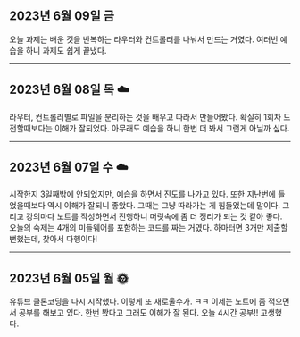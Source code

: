 <h2>2023년 6월 09일 금 </h2>
오늘 과제는 배운 것을 반복하는 라우터와 컨트롤러를 나눠서 만드는 거였다.
여러번 예습을 하니 과제도 쉽게 끝냈다.

<hr>
<h2>2023년 6월 08일 목 ☁️</h2>
라우터, 컨트롤러별로 파일을 분리하는 것을 배우고 따라서 만들어봤다. 확실히 1회차 도전할때보다는 이해가 잘되었다. 아무래도 예습을 하니 한번 더 봐서 그런게 아닐까 싶다.

<hr>
<h2>2023년 6월 07일 수 ☁️</h2>
시작한지 3일째밖에 안되었지만, 예습을 하면서 진도를 나가고 있다. 또한 지난번에 들었을때보다 역시 이해가 잘되니 좋았다. 그때는 그냥 따라가는 게 힘들었는데 말이다. 
그리고  강의마다 노트를 작성하면서 진행하니 머릿속에 좀 더 정리가 되는 것 같아 좋다. 
오늘의 숙제는 4개의 미들웨어를 포함하는 코드를 짜는 거였다. 하마터면 3개만 제출할 뻔했는데, 찾아서 다행이다!

<hr>
<h2>2023년 6월 05일 월 🌞</h2>
유튜브 클론코딩을 다시 시작했다. 
이렇게 또 새로울수가. ㅋㅋ 이제는 노트에 좀 적으면서 공부를 해보고 있다. 한번 봤다고 그래도 이해가 잘 된다. 오늘 4시간 공부!! 고생했다.
